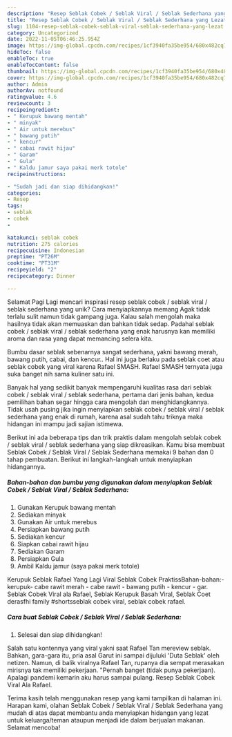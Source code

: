 ```yaml
---
description: "Resep Seblak Cobek / Seblak Viral / Seblak Sederhana yang Lezat"
title: "Resep Seblak Cobek / Seblak Viral / Seblak Sederhana yang Lezat"
slug: 1104-resep-seblak-cobek-seblak-viral-seblak-sederhana-yang-lezat
category: Uncategorized
date: 2022-11-05T06:46:25.954Z
image: https://img-global.cpcdn.com/recipes/1cf3940fa35be954/680x482cq70/seblak-cobek-seblak-viral-seblak-sederhana-foto-resep-utama.jpg
hideToc: false
enableToc: true
enableTocContent: false
thumbnail: https://img-global.cpcdn.com/recipes/1cf3940fa35be954/680x482cq70/seblak-cobek-seblak-viral-seblak-sederhana-foto-resep-utama.jpg
cover: https://img-global.cpcdn.com/recipes/1cf3940fa35be954/680x482cq70/seblak-cobek-seblak-viral-seblak-sederhana-foto-resep-utama.jpg
author: Admin
authorAv: notfound
ratingvalue: 4.6
reviewcount: 3
recipeingredient:
- " Kerupuk bawang mentah"
- " minyak"
- " Air untuk merebus"
- " bawang putih"
- " kencur"
- " cabai rawit hijau"
- " Garam"
- " Gula"
- " Kaldu jamur saya pakai merk totole"
recipeinstructions:

- "Sudah jadi dan siap dihidangkan!"
categories:
- Resep
tags:
- seblak
- cobek
- 

katakunci: seblak cobek  
nutrition: 275 calories
recipecuisine: Indonesian
preptime: "PT26M"
cooktime: "PT31M"
recipeyield: "2"
recipecategory: Dinner

---
```



Selamat Pagi Lagi mencari inspirasi resep seblak cobek / seblak viral / seblak sederhana yang unik? Cara menyiapkannya memang Agak tidak terlalu sulit namun tidak gampang juga. Kalau salah mengolah maka hasilnya tidak akan memuaskan dan bahkan tidak sedap. Padahal seblak cobek / seblak viral / seblak sederhana yang enak harusnya kan memiliki aroma dan rasa yang dapat memancing selera kita.


Bumbu dasar seblak sebenarnya sangat sederhana, yakni bawang merah, bawang putih, cabai, dan kencur.. Hal ini juga berlaku pada seblak coet atau seblak cobek yang viral karena Rafael SMASH. Rafael SMASH ternyata juga suka banget nih sama kuliner satu ini.

Banyak hal yang sedikit banyak mempengaruhi kualitas rasa dari seblak cobek / seblak viral / seblak sederhana, pertama dari jenis bahan, kedua pemilihan bahan segar hingga cara mengolah dan menghidangkannya. Tidak usah pusing jika ingin menyiapkan seblak cobek / seblak viral / seblak sederhana yang enak di rumah, karena asal sudah tahu triknya maka hidangan ini mampu jadi sajian istimewa.


Berikut ini ada beberapa tips dan trik praktis dalam mengolah seblak cobek / seblak viral / seblak sederhana yang siap dikreasikan. Kamu bisa membuat Seblak Cobek / Seblak Viral / Seblak Sederhana memakai 9 bahan dan 0 tahap pembuatan. Berikut ini langkah-langkah untuk menyiapkan hidangannya.

<!--inarticleads1-->

##### Bahan-bahan dan bumbu yang digunakan dalam menyiapkan Seblak Cobek / Seblak Viral / Seblak Sederhana:

1. Gunakan  Kerupuk bawang mentah
1. Sediakan  minyak
1. Gunakan  Air untuk merebus
1. Persiapkan  bawang putih
1. Sediakan  kencur
1. Siapkan  cabai rawit hijau
1. Sediakan  Garam
1. Persiapkan  Gula
1. Ambil  Kaldu jamur (saya pakai merk totole)


Kerupuk Seblak Rafael Yang Lagi Viral Seblak Cobek PraktissBahan-bahan:- kerupuk- cabe rawit merah - cabe rawit - bawang putih - kencur - gar. Seblak Cobek Viral ala Rafael, Seblak Kerupuk Basah Viral, Seblak Coet derasfhi family #shortsseblak cobek viral, seblak cobek rafael. 

<!--inarticleads2-->

##### Cara buat Seblak Cobek / Seblak Viral / Seblak Sederhana:


1. Selesai dan siap dihidangkan!

Salah satu kontennya yang viral yakni saat Rafael Tan mereview seblak. Bahkan, gara-gara itu, pria asal Garut ini sampai dijuluki &#39;Duta Seblak&#39; oleh netizen. Namun, di balik viralnya Rafael Tan, rupanya dia sempat merasakan mirisnya tak memiliki pekerjaan. &#34;Pernah banget (tidak punya pekerjaan). Apalagi pandemi kemarin aku harus sampai pulang. Resep Seblak Cobek Viral Ala Rafael. 

Terima kasih telah menggunakan resep yang kami tampilkan di halaman ini. Harapan kami, olahan Seblak Cobek / Seblak Viral / Seblak Sederhana yang mudah di atas dapat membantu anda menyiapkan hidangan yang lezat untuk keluarga/teman ataupun menjadi ide dalam berjualan makanan. Selamat mencoba!

